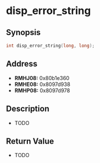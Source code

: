 # disp_error_string



Synopsis
--------
```C++
int disp_error_string(long, long);
```



Address
-------
 * __RMHJ08:__ 0x80b1e360
 * __RMHE08:__ 0x8097d938
 * __RMHP08:__ 0x8097d978



Description
-----------
 * TODO



Return Value
------------
 * TODO
